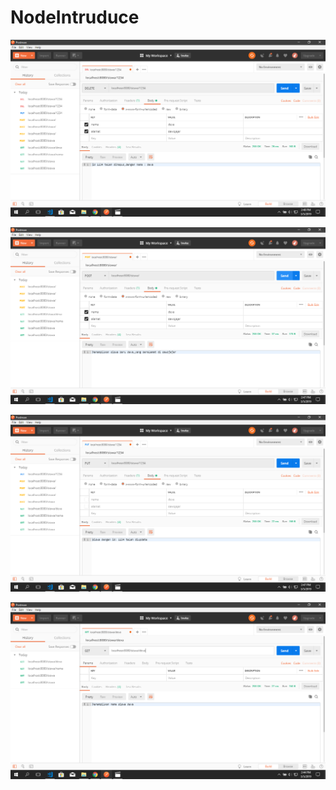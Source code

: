 # NodeIntruduce
![alt text](https://github.com/fanniyuliani08/NodeIntruduce/blob/master/delete.png)

![alt text](https://github.com/fanniyuliani08/NodeIntruduce/blob/master/post.png)

![alt text](https://github.com/fanniyuliani08/NodeIntruduce/blob/master/put.png)

![alt text](https://github.com/fanniyuliani08/NodeIntruduce/blob/master/get.png)

